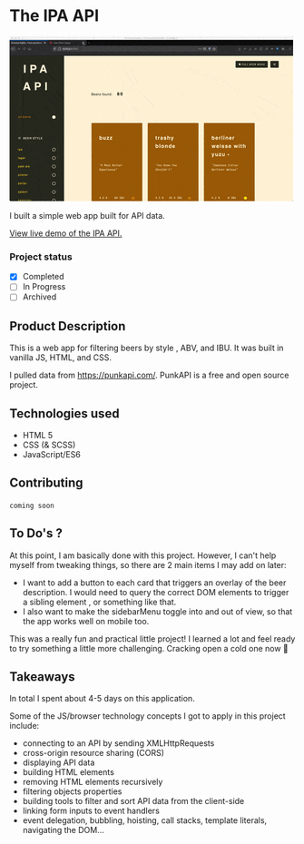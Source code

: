 # The IPA API

![GIF](https://github.com/hipstina/ipa-api/blob/master/preview.gif)

I built a simple web app built for API data. 

[View live demo of the IPA API.](https://hipstina.github.io/ipa-api/index.html)

### Project status
- [X] Completed
- [ ] In Progress
- [ ] Archived   

## Product Description
This is a web app for filtering beers by style , ABV, and IBU. It was built in vanilla JS, HTML, and CSS. 

I pulled data from https://punkapi.com/. PunkAPI is a free and open source project. 

 
## Technologies used
- HTML 5
- CSS (& SCSS)
- JavaScript/ES6

## Contributing
 `coming soon` 

## To Do's ?
At this point, I am basically done with this project. However, I can't help myself from tweaking things, so there are 2 main items I may add on later:
 - I want to add a button to each card that triggers an overlay of the beer description. I would need to query the correct DOM elements to trigger a sibling element , or something like that. 
 - I also want to make the sidebarMenu toggle into and out of view, so that the app works well on mobile too. 

This was a really fun and practical little project! I learned a lot and feel ready to try something a little more challenging. Cracking open a cold one now 🍺

## Takeaways
In total I spent about 4-5 days on this application.

Some of the JS/browser technology concepts I got to apply in this project include:
+ connecting to an API by sending XMLHttpRequests
+ cross-origin resource sharing (CORS)
+ displaying API data 
+ building HTML elements
+ removing HTML elements recursively
+ filtering objects properties 
+ building tools to filter and sort API data from the client-side
+ linking form inputs to event handlers
+ event delegation, bubbling, hoisting, call stacks, template literals, navigating the DOM...
